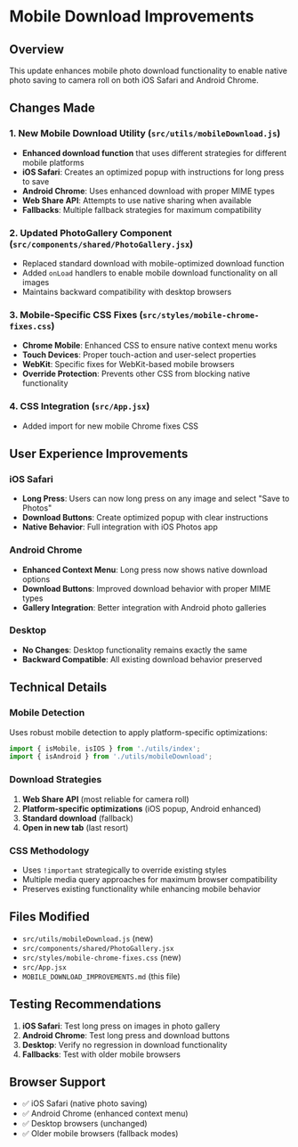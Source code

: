 # Mobile Download Improvements

## Overview
This update enhances mobile photo download functionality to enable native photo saving to camera roll on both iOS Safari and Android Chrome.

## Changes Made

### 1. New Mobile Download Utility (`src/utils/mobileDownload.js`)
- **Enhanced download function** that uses different strategies for different mobile platforms
- **iOS Safari**: Creates an optimized popup with instructions for long press to save
- **Android Chrome**: Uses enhanced download with proper MIME types
- **Web Share API**: Attempts to use native sharing when available
- **Fallbacks**: Multiple fallback strategies for maximum compatibility

### 2. Updated PhotoGallery Component (`src/components/shared/PhotoGallery.jsx`)
- Replaced standard download with mobile-optimized download function
- Added `onLoad` handlers to enable mobile download functionality on all images
- Maintains backward compatibility with desktop browsers

### 3. Mobile-Specific CSS Fixes (`src/styles/mobile-chrome-fixes.css`)
- **Chrome Mobile**: Enhanced CSS to ensure native context menu works
- **Touch Devices**: Proper touch-action and user-select properties
- **WebKit**: Specific fixes for WebKit-based mobile browsers
- **Override Protection**: Prevents other CSS from blocking native functionality

### 4. CSS Integration (`src/App.jsx`)
- Added import for new mobile Chrome fixes CSS

## User Experience Improvements

### iOS Safari
- **Long Press**: Users can now long press on any image and select "Save to Photos"
- **Download Buttons**: Create optimized popup with clear instructions
- **Native Behavior**: Full integration with iOS Photos app

### Android Chrome
- **Enhanced Context Menu**: Long press now shows native download options
- **Download Buttons**: Improved download behavior with proper MIME types
- **Gallery Integration**: Better integration with Android photo galleries

### Desktop
- **No Changes**: Desktop functionality remains exactly the same
- **Backward Compatible**: All existing download behavior preserved

## Technical Details

### Mobile Detection
Uses robust mobile detection to apply platform-specific optimizations:
```javascript
import { isMobile, isIOS } from './utils/index';
import { isAndroid } from './utils/mobileDownload';
```

### Download Strategies
1. **Web Share API** (most reliable for camera roll)
2. **Platform-specific optimizations** (iOS popup, Android enhanced)
3. **Standard download** (fallback)
4. **Open in new tab** (last resort)

### CSS Methodology
- Uses `!important` strategically to override existing styles
- Multiple media query approaches for maximum browser compatibility
- Preserves existing functionality while enhancing mobile behavior

## Files Modified
- `src/utils/mobileDownload.js` (new)
- `src/components/shared/PhotoGallery.jsx`
- `src/styles/mobile-chrome-fixes.css` (new)
- `src/App.jsx`
- `MOBILE_DOWNLOAD_IMPROVEMENTS.md` (this file)

## Testing Recommendations
1. **iOS Safari**: Test long press on images in photo gallery
2. **Android Chrome**: Test long press and download buttons
3. **Desktop**: Verify no regression in download functionality
4. **Fallbacks**: Test with older mobile browsers

## Browser Support
- ✅ iOS Safari (native photo saving)
- ✅ Android Chrome (enhanced context menu)
- ✅ Desktop browsers (unchanged)
- ✅ Older mobile browsers (fallback modes) 